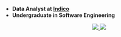 - **Data Analyst at [Indico](https://www.linkedin.com/company/indicobr)**
- **Undergraduate in Software Engineering**

<div align="center">
    <a href="https://www.linkedin.com/in/ceciliasilvads/" target="_blank"><img src="https://img.shields.io/badge/-LinkedIn-beabfd?style=for-the-badge&logo=linkedin&logoColor=white" target="_blank">
    </a>
    <a href="https://www.hackerrank.com/ceciliasilvadsza" target="_blank"><img src="https://img.shields.io/badge/-hackerRank-beabfd?style=for-the-badge&logo=HackerRank&logoColor=white" target="_blank">
    </a> 
</div>
